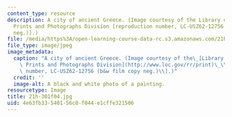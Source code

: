 ```yaml
---
content_type: resource
description: A city of ancient Greece. (Image courtesy of the Library of Congress,
  Prints and Photographs Division [reproduction number, LC-USZ62-12756 (b&w film copy
  neg.)].)
file: /media/https%3A/open-learning-course-data-rc.s3.amazonaws.com/21h-301-the-ancient-world-greece-fall-2004/4e63fb33540156c0f044e1cffe321506_21h-301f04.jpg
file_type: image/jpeg
image_metadata:
  caption: "A city of ancient Greece. (Image courtesy of the\_[Library of Congress,\
    \ Prints and Photographs Division](http://www.loc.gov/rr/print)\_\\[reproduction\
    \ number, LC-USZ62-12756 (b&w film copy neg.)\\].)"
  credit: ''
  image-alt: A black and white photo of a painting.
resourcetype: Image
title: 21h-301f04.jpg
uid: 4e63fb33-5401-56c0-f044-e1cffe321506
---
```

